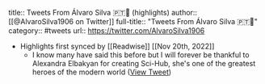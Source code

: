 title:: Tweets From Álvaro Silva 🇵🇹🚩 (highlights)
author:: [[@AlvaroSilva1906 on Twitter]]
full-title:: "Tweets From Álvaro Silva 🇵🇹🚩"
category:: #tweets
url:: https://twitter.com/AlvaroSilva1906

- Highlights first synced by [[Readwise]] [[Nov 20th, 2022]]
	- I know many have said this before but I will forever be thankful to Alexandra Elbakyan for creating Sci-Hub, she's one of the greatest heroes of the modern world ([View Tweet](https://twitter.com/AlvaroSilva1906/status/1593638230640930819))